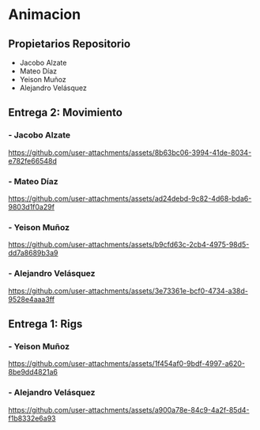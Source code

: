 # Animacion
## Propietarios Repositorio
  - Jacobo Alzate
  - Mateo Díaz
  - Yeison Muñoz
  - Alejandro Velásquez

## Entrega 2: Movimiento 
 ### - Jacobo Alzate
 https://github.com/user-attachments/assets/8b63bc06-3994-41de-8034-e782fe66548d

 ### - Mateo Díaz
 https://github.com/user-attachments/assets/ad24debd-9c82-4d68-bda6-9803d1f0a29f
 
 ### - Yeison Muñoz
 https://github.com/user-attachments/assets/b9cfd63c-2cb4-4975-98d5-dd7a8689b3a9
 
 ### - Alejandro Velásquez
 https://github.com/user-attachments/assets/3e73361e-bcf0-4734-a38d-9528e4aaa3ff

## Entrega 1: Rigs 
 ### - Yeison Muñoz
 https://github.com/user-attachments/assets/1f454af0-9bdf-4997-a620-8be9dd4821a6
 
 ### - Alejandro Velásquez
 https://github.com/user-attachments/assets/a900a78e-84c9-4a2f-85d4-f1b8332e6a93







